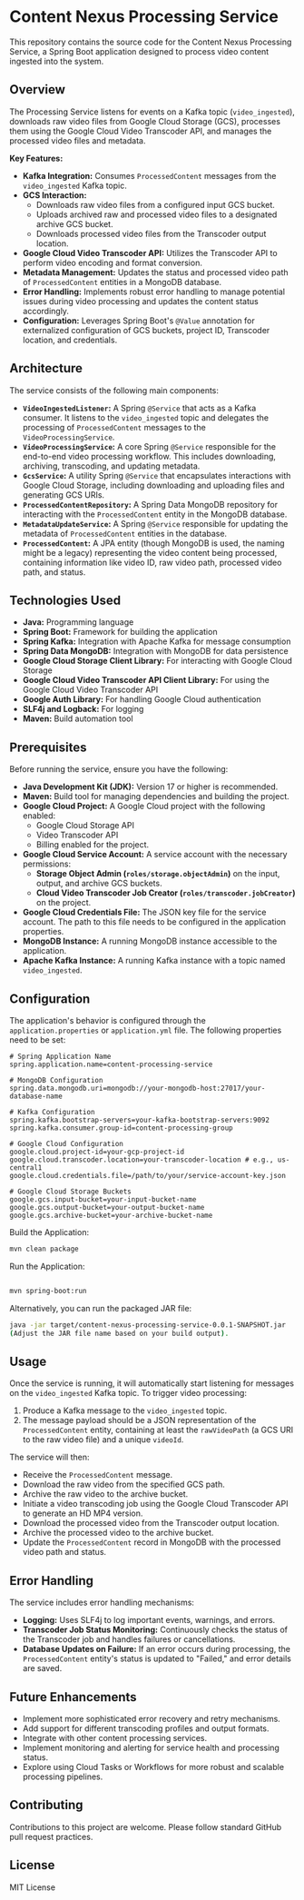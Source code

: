 # Content Nexus Processing Service

This repository contains the source code for the Content Nexus Processing Service, a Spring Boot application designed to process video content ingested into the system.

## Overview

The Processing Service listens for events on a Kafka topic (`video_ingested`), downloads raw video files from Google Cloud Storage (GCS), processes them using the Google Cloud Video Transcoder API, and manages the processed video files and metadata.

**Key Features:**

* **Kafka Integration:** Consumes `ProcessedContent` messages from the `video_ingested` Kafka topic.
* **GCS Interaction:**
    * Downloads raw video files from a configured input GCS bucket.
    * Uploads archived raw and processed video files to a designated archive GCS bucket.
    * Downloads processed video files from the Transcoder output location.
* **Google Cloud Video Transcoder API:** Utilizes the Transcoder API to perform video encoding and format conversion.
* **Metadata Management:** Updates the status and processed video path of `ProcessedContent` entities in a MongoDB database.
* **Error Handling:** Implements robust error handling to manage potential issues during video processing and updates the content status accordingly.
* **Configuration:** Leverages Spring Boot's `@Value` annotation for externalized configuration of GCS buckets, project ID, Transcoder location, and credentials.

## Architecture

The service consists of the following main components:

* **`VideoIngestedListener`:** A Spring `@Service` that acts as a Kafka consumer. It listens to the `video_ingested` topic and delegates the processing of `ProcessedContent` messages to the `VideoProcessingService`.
* **`VideoProcessingService`:** A core Spring `@Service` responsible for the end-to-end video processing workflow. This includes downloading, archiving, transcoding, and updating metadata.
* **`GcsService`:** A utility Spring `@Service` that encapsulates interactions with Google Cloud Storage, including downloading and uploading files and generating GCS URIs.
* **`ProcessedContentRepository`:** A Spring Data MongoDB repository for interacting with the `ProcessedContent` entity in the MongoDB database.
* **`MetadataUpdateService`:** A Spring `@Service` responsible for updating the metadata of `ProcessedContent` entities in the database.
* **`ProcessedContent`:** A JPA entity (though MongoDB is used, the naming might be a legacy) representing the video content being processed, containing information like video ID, raw video path, processed video path, and status.

## Technologies Used

* **Java:** Programming language
* **Spring Boot:** Framework for building the application
* **Spring Kafka:** Integration with Apache Kafka for message consumption
* **Spring Data MongoDB:** Integration with MongoDB for data persistence
* **Google Cloud Storage Client Library:** For interacting with Google Cloud Storage
* **Google Cloud Video Transcoder API Client Library:** For using the Google Cloud Video Transcoder API
* **Google Auth Library:** For handling Google Cloud authentication
* **SLF4j and Logback:** For logging
* **Maven:** Build automation tool

## Prerequisites

Before running the service, ensure you have the following:

* **Java Development Kit (JDK):** Version 17 or higher is recommended.
* **Maven:** Build tool for managing dependencies and building the project.
* **Google Cloud Project:** A Google Cloud project with the following enabled:
    * Google Cloud Storage API
    * Video Transcoder API
    * Billing enabled for the project.
* **Google Cloud Service Account:** A service account with the necessary permissions:
    * **Storage Object Admin (`roles/storage.objectAdmin`)** on the input, output, and archive GCS buckets.
    * **Cloud Video Transcoder Job Creator (`roles/transcoder.jobCreator`)** on the project.
* **Google Cloud Credentials File:** The JSON key file for the service account. The path to this file needs to be configured in the application properties.
* **MongoDB Instance:** A running MongoDB instance accessible to the application.
* **Apache Kafka Instance:** A running Kafka instance with a topic named `video_ingested`.

## Configuration

The application's behavior is configured through the `application.properties` or `application.yml` file. The following properties need to be set:

```properties
# Spring Application Name
spring.application.name=content-processing-service

# MongoDB Configuration
spring.data.mongodb.uri=mongodb://your-mongodb-host:27017/your-database-name

# Kafka Configuration
spring.kafka.bootstrap-servers=your-kafka-bootstrap-servers:9092
spring.kafka.consumer.group-id=content-processing-group

# Google Cloud Configuration
google.cloud.project-id=your-gcp-project-id
google.cloud.transcoder.location=your-transcoder-location # e.g., us-central1
google.cloud.credentials.file=/path/to/your/service-account-key.json

# Google Cloud Storage Buckets
google.gcs.input-bucket=your-input-bucket-name
google.gcs.output-bucket=your-output-bucket-name
google.gcs.archive-bucket=your-archive-bucket-name
```

Build the Application:

```bash
mvn clean package
```
Run the Application:
```bash

mvn spring-boot:run
```
Alternatively, you can run the packaged JAR file:
```bash 
java -jar target/content-nexus-processing-service-0.0.1-SNAPSHOT.jar
(Adjust the JAR file name based on your build output).
``` 

## Usage

Once the service is running, it will automatically start listening for messages on the `video_ingested` Kafka topic. To trigger video processing:

1. Produce a Kafka message to the `video_ingested` topic.
2. The message payload should be a JSON representation of the `ProcessedContent` entity, containing at least the `rawVideoPath` (a GCS URI to the raw video file) and a unique `videoId`.

The service will then:

* Receive the `ProcessedContent` message.
* Download the raw video from the specified GCS path.
* Archive the raw video to the archive bucket.
* Initiate a video transcoding job using the Google Cloud Transcoder API to generate an HD MP4 version.
* Download the processed video from the Transcoder output location.
* Archive the processed video to the archive bucket.
* Update the `ProcessedContent` record in MongoDB with the processed video path and status.

## Error Handling

The service includes error handling mechanisms:

* **Logging:** Uses SLF4j to log important events, warnings, and errors.
* **Transcoder Job Status Monitoring:** Continuously checks the status of the Transcoder job and handles failures or cancellations.
* **Database Updates on Failure:** If an error occurs during processing, the `ProcessedContent` entity's status is updated to "Failed," and error details are saved.

## Future Enhancements

* Implement more sophisticated error recovery and retry mechanisms.
* Add support for different transcoding profiles and output formats.
* Integrate with other content processing services.
* Implement monitoring and alerting for service health and processing status.
* Explore using Cloud Tasks or Workflows for more robust and scalable processing pipelines.

## Contributing

Contributions to this project are welcome. Please follow standard GitHub pull request practices.

## License

MIT License